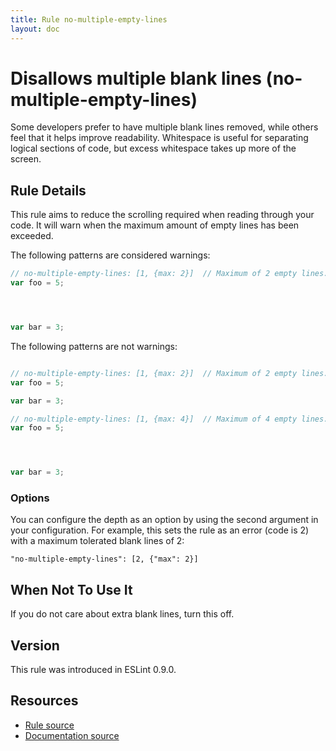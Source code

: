 ```yaml
---
title: Rule no-multiple-empty-lines
layout: doc
---
```

<!-- Note: No pull requests accepted for this file. See README.md in the root directory for details. -->
# Disallows multiple blank lines (no-multiple-empty-lines)

Some developers prefer to have multiple blank lines removed, while others feel that it helps improve readability. Whitespace is useful for separating logical sections of code, but excess whitespace takes up more of the screen.


## Rule Details

This rule aims to reduce the scrolling required when reading through your code. It will warn when the maximum amount of empty lines has been exceeded.

The following patterns are considered warnings:

```js
// no-multiple-empty-lines: [1, {max: 2}]  // Maximum of 2 empty lines.
var foo = 5;




var bar = 3;

```

The following patterns are not warnings:

```js

// no-multiple-empty-lines: [1, {max: 2}]  // Maximum of 2 empty lines.
var foo = 5;

var bar = 3;

// no-multiple-empty-lines: [1, {max: 4}]  // Maximum of 4 empty lines.
var foo = 5;




var bar = 3;

```

### Options

You can configure the depth as an option by using the second argument in your configuration. For example, this sets the rule as an error (code is 2) with a maximum tolerated blank lines of 2:

```
"no-multiple-empty-lines": [2, {"max": 2}]
```

## When Not To Use It

If you do not care about extra blank lines, turn this off.

## Version

This rule was introduced in ESLint 0.9.0.

## Resources

* [Rule source](https://github.com/eslint/eslint/tree/master/lib/rules/no-multiple-empty-lines.js)
* [Documentation source](https://github.com/eslint/eslint/tree/master/docs/rules/no-multiple-empty-lines.md)
